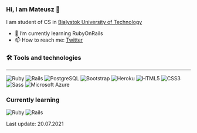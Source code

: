 ### Hi, I am Mateusz 👋 
I am student of CS in [Bialystok University of Technology](https://pb.edu.pl/en/)


- 🌱 I’m currently learning RubyOnRails
- 📫 How to reach me: [Twitter](https://twitter.com/coding_mat)

### 🛠 Tools and technologies 
---
<div style: "display: flex;">
   <img alt="Ruby" src="https://img.shields.io/badge/Ruby-484f58?style=for-the-badge&logo=Ruby&logoColor=white&labelColor=CC342D"/>
   <img alt="Rails" src="https://img.shields.io/badge/Rails-484f58?style=for-the-badge&logo=Ruby-on-Rails&logoColor=white&labelColor=CC0000"/>
   <img alt="PostgreSQL" src="https://img.shields.io/badge/PostgreSQL-4169E1?style=for-the-badge&logo=PostgreSQL&logoColor=white"/>
   <img alt="Bootstrap" src="https://img.shields.io/badge/Bootstrap-5.0.0-484f58?style=for-the-badge&logo=Bootstrap&logoColor=white&labelColor=7952B3"/>
   <img alt="Heroku" src="https://img.shields.io/badge/Heroku-430098?style=for-the-badge&logo=Heroku&logoColor=white"/>
   <img alt="HTML5" src="https://img.shields.io/badge/HTML5-E34F26?style=for-the-badge&logo=HTML5&logoColor=white"/>
   <img alt="CSS3" src="https://img.shields.io/badge/CSS3-1572B6?style=for-the-badge&logo=CSS3&logoColor=white"/>
   <img alt="Sass" src="https://img.shields.io/badge/Sass-CC6699?style=for-the-badge&logo=Sass&logoColor=white"/>
   <img alt="Microsoft Azure" src="https://img.shields.io/badge/Microsoft Azure-0078D4?style=for-the-badge&logo=Microsoft-Azure&logoColor=white"/>
</div>

### Currently learning
<div style: "display: flex;">
  <img alt="Ruby" src="https://img.shields.io/badge/Ruby-484f58?style=for-the-badge&logo=Ruby&logoColor=white&labelColor=CC342D"/>
  <img alt="Rails" src="https://img.shields.io/badge/Rails-484f58?style=for-the-badge&logo=Ruby-on-Rails&logoColor=white&labelColor=CC0000"/>
</div>



Last update: 20.07.2021

<!--
**mateuszbialowas/mateuszbialowas** is a ✨ _special_ ✨ repository because its `README.md` (this file) appears on your GitHub profile.

Here are some ideas to get you started:

- 🔭 I’m currently working on ...
- 🌱 I’m currently learning ...
- 👯 I’m looking to collaborate on ...
- 🤔 I’m looking for help with ...
- 💬 Ask me about ...
- 📫 How to reach me: ...
- 😄 Pronouns: ...
- ⚡ Fun fact: ...
-->

